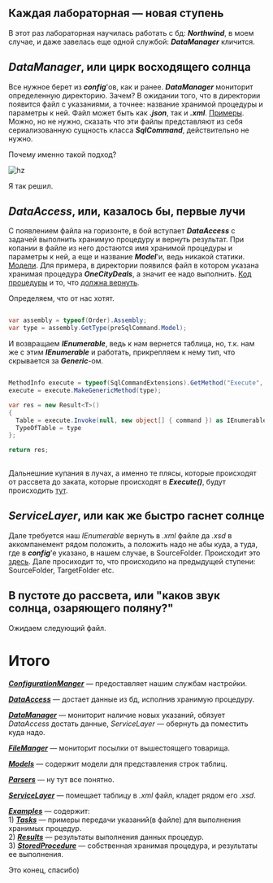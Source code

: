 ## Каждая лабораторная — новая ступень
  В этот раз лабораторная научилась работать с бд: ***Northwind***, в моем случае, и даже завелась еще одной службой: ***DataManager*** кличится.

## *DataManager*, или цирк восходящего солнца
  Все нужное берет из ***config***'ов, как и ранее. ***DataManager*** мониторит определенную директорию. Зачем? В ожидании того, что в директории появится файл с указаниями, а точнее: название хранимой процедуры и параметры к ней. Файл может быть как ***.json***, так и ***.xml***. [Примеры](https://github.com/Lirosk/CS2_4/tree/main/Examples/Tasks). Можно, но не нужно, сказать что эти файлы представляют из себя сериализованную сущность класса ***SqlCommand***, действительно не нужно.
  
  Почему именно такой подход? 

![hz](https://user-images.githubusercontent.com/62136946/102055956-ae48ed80-3dfc-11eb-97a2-444789a8486e.jpg)

  Я так решил.

## *DataAccess*, или, казалось бы, первые лучи
  С появлением файла на горизонте, в бой вступает ***DataAccess*** с задачей выполнить хранимую процедуру и вернуть результат. При копании в файле из него достаются имя хранимой процедуры и параметры к ней, а еще и название ***Model***'и, ведь никакой статики. [Модели](https://github.com/Lirosk/CS2_4/tree/main/Models). Для примера, в директории появился файл в котором указана хранимая процедура ***OneCityDeals***, а значит ее надо выполнить. [Код процедуры](https://github.com/Lirosk/CS2_4/blob/main/Examples/StoredProcedure/OneCityDeals.sql) и то, что [должна вернуть](https://github.com/Lirosk/CS2_4/blob/main/Examples/StoredProcedure/OneCityDeals.Output.png). 

  Определяем, что от нас хотят.
```C#

var assembly = typeof(Order).Assembly;
var type = assembly.GetType(preSqlCommand.Model);

```
  И возвращаем ***IEnumerable***, ведь к нам вернется таблица, но, т.к. нам же с этим ***IEnumerable*** и работать, прикрепляем к нему тип, что скрывается за ***Generic***-ом.
  
```C#

MethodInfo execute = typeof(SqlCommandExtensions).GetMethod("Execute", BindingFlags.Public | BindingFlags.Static);
execute = execute.MakeGenericMethod(type);

var res = new Result<T>()
{
  Table = execute.Invoke(null, new object[] { command }) as IEnumerable<T>,
  TypeOfTable = type
};

return res;
       
```

  Дальнешние купания в лучах, а именно те плясы, которые происходят от рассвета до заката, которые происходят в ***Execute()***, будут происходить [тут](https://github.com/Lirosk/CS2_4/blob/main/DataAccess/Extensions/SqlCommandExtensions.cs).
  
## *ServiceLayer*, или как же быстро гаснет солнце
  Дале требуется наш *IEnumerable* вернуть в *.xml* файле да *.xsd* в аккомпанемент рядом положить, а положить надо не абы куда, а туда, где в ***config***'e указано, в нашем случае, в SourceFolder. Происходит это [здесь](https://github.com/Lirosk/CS2_4/blob/main/ServiceLayer/Layer.cs).
  Дале просиходит то, что происходило на предыдущей ступени: SourceFolder, TargetFolder etc.
  
## В пустоте до рассвета, или "каков звук солнца, озаряющего поляну?" 
  Ожидаем следующий файл.
   
# Итого
  [***ConfigurationManger***](https://github.com/Lirosk/CS2_4/tree/main/ConfigurationManager) — предоставляет нашим службам настройки.
  
  [***DataAccess***](https://github.com/Lirosk/CS2_4/tree/main/DataAccess) — достает данные из бд, исполнив хранимую процедуру.
  
  [***DataManager***](https://github.com/Lirosk/CS2_4/tree/main/DataManager) — мониторит наличие новых указаний, обязует *DataAccess* достать данные, *ServiceLayer* — обернуть да поместить куда надо.
  
  [***FileManger***](https://github.com/Lirosk/CS2_4/tree/main/FileManager) — мониторит посылки от вышестоящего товарища.
  
  [***Models***](https://github.com/Lirosk/CS2_4/tree/main/Models) — содержит модели для представления строк таблиц.
  
  [***Parsers***](https://github.com/Lirosk/CS2_4/tree/main/Parsers) — ну тут все понятно.
  
  [***ServiceLayer***](https://github.com/Lirosk/CS2_4/tree/main/ServiceLayer) — помещает таблицу в *.xml* файл, кладет рядом его *.xsd*.
  
  [***Examples***](https://github.com/Lirosk/CS2_4/tree/main/Examples) — содержит:  
      1) [***Tasks***](https://github.com/Lirosk/CS2_4/tree/main/Examples/Tasks) — примеры передачи указаний(в файле) для выполнения хранимых процедур.     
      2) [***Results***](https://github.com/Lirosk/CS2_4/tree/main/Examples/Results) — результаты выполнения данных процедур.    
      3) [***StoredProcedure***](https://github.com/Lirosk/CS2_4/tree/main/Examples/StoredProcedure) — собственная хранимая процедура, и результаты ее выполнения.
    

  Это конец, спасибо)
